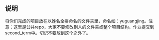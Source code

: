 ## 说明

将你们完成的项目放在以姓名全拼命名的文件夹里，命名如：yuguangjing。注意：这里是公共repo，大家不要修改别人的文件夹或整个项目结构。作业提交到second_term中。切记不要放到这个之外了。